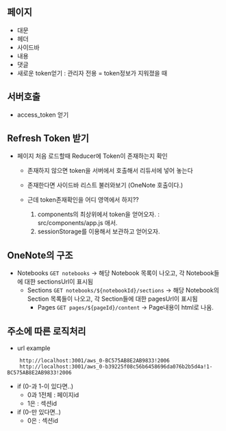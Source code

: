 ## 페이지
- 대문
- 헤더
- 사이드바
- 내용
- 댓글
- 새로운 token얻기 : 관리자 전용 = token정보가 지워졌을 때

## 서버호출
- access_token 얻기

## Refresh Token 받기
- 페이지 처음 로드할때 Reducer에 Token이 존재하는지 확인
    - 존재하지 않으면 token을 서버에서 호출해서 리듀서에 넣어 놓는다
    - 존재한다면 사이드바 리스트 불러와보기 (OneNote 호출이다.)

    - 근데 token존재확인을 어디 영역에서 하지??
        1. components의 최상위에서 token을 얻어오자. : src/components/app.js 애서.
        2. sessionStorage를 이용해서 보관하고 얻어오자.

## OneNote의 구조
- Notebooks
    `GET notebooks` -> 해당 Notebook 목록이 나오고, 각 Notebook들에 대한 sectionsUrl이 표시됨
    - Sections
        `GET notebooks/${notebookId}/sections` -> 해당 Notebook의  Section 목록들이 나오고, 각 Section들에 대한 pagesUrl이 표시됨
        - Pages
        `GET pages/${pageId}/content` -> Page내용이 html로 나옴.

## 주소에 따른 로직처리
- url example  
```
    http://localhost:3001/aws_0-BC575AB8E2AB9833!2006
    http://localhost:3001/aws_0-b39225f08c56b6458696da076b2b5d4a!1-BC575AB8E2AB9833!2006
```

- if (0-과 1-이 있다면..)
    - 0과 1전체 : 페이지id
    - 1은 : 섹션id
- if (0-만 있다면..)
    - 0은 : 섹션id